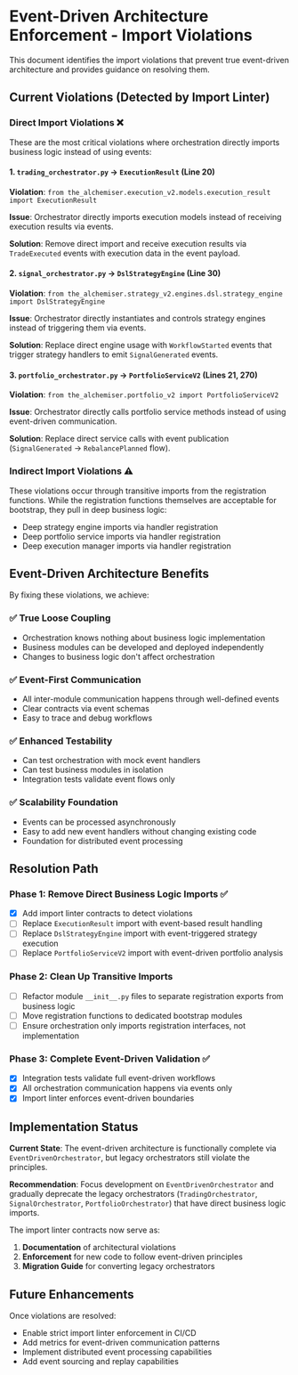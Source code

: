 # Event-Driven Architecture Enforcement - Import Violations

This document identifies the import violations that prevent true event-driven architecture and provides guidance on resolving them.

## Current Violations (Detected by Import Linter)

### Direct Import Violations ❌

These are the most critical violations where orchestration directly imports business logic instead of using events:

#### 1. `trading_orchestrator.py` → `ExecutionResult` (Line 20)
**Violation**: `from the_alchemiser.execution_v2.models.execution_result import ExecutionResult`

**Issue**: Orchestrator directly imports execution models instead of receiving execution results via events.

**Solution**: Remove direct import and receive execution results via `TradeExecuted` events with execution data in the event payload.

#### 2. `signal_orchestrator.py` → `DslStrategyEngine` (Line 30)  
**Violation**: `from the_alchemiser.strategy_v2.engines.dsl.strategy_engine import DslStrategyEngine`

**Issue**: Orchestrator directly instantiates and controls strategy engines instead of triggering them via events.

**Solution**: Replace direct engine usage with `WorkflowStarted` events that trigger strategy handlers to emit `SignalGenerated` events.

#### 3. `portfolio_orchestrator.py` → `PortfolioServiceV2` (Lines 21, 270)
**Violation**: `from the_alchemiser.portfolio_v2 import PortfolioServiceV2`

**Issue**: Orchestrator directly calls portfolio service methods instead of using event-driven communication.

**Solution**: Replace direct service calls with event publication (`SignalGenerated` → `RebalancePlanned` flow).

### Indirect Import Violations ⚠️

These violations occur through transitive imports from the registration functions. While the registration functions themselves are acceptable for bootstrap, they pull in deep business logic:

- Deep strategy engine imports via handler registration
- Deep portfolio service imports via handler registration  
- Deep execution manager imports via handler registration

## Event-Driven Architecture Benefits

By fixing these violations, we achieve:

### ✅ **True Loose Coupling**
- Orchestration knows nothing about business logic implementation
- Business modules can be developed and deployed independently
- Changes to business logic don't affect orchestration

### ✅ **Event-First Communication**
- All inter-module communication happens through well-defined events
- Clear contracts via event schemas
- Easy to trace and debug workflows

### ✅ **Enhanced Testability**  
- Can test orchestration with mock event handlers
- Can test business modules in isolation
- Integration tests validate event flows only

### ✅ **Scalability Foundation**
- Events can be processed asynchronously
- Easy to add new event handlers without changing existing code
- Foundation for distributed event processing

## Resolution Path

### Phase 1: Remove Direct Business Logic Imports ✅
- [x] Add import linter contracts to detect violations
- [ ] Replace `ExecutionResult` import with event-based result handling
- [ ] Replace `DslStrategyEngine` import with event-triggered strategy execution
- [ ] Replace `PortfolioServiceV2` import with event-driven portfolio analysis

### Phase 2: Clean Up Transitive Imports
- [ ] Refactor module `__init__.py` files to separate registration exports from business logic
- [ ] Move registration functions to dedicated bootstrap modules
- [ ] Ensure orchestration only imports registration interfaces, not implementation

### Phase 3: Complete Event-Driven Validation ✅
- [x] Integration tests validate full event-driven workflows
- [x] All orchestration communication happens via events only
- [x] Import linter enforces event-driven boundaries

## Implementation Status

**Current State**: The event-driven architecture is functionally complete via `EventDrivenOrchestrator`, but legacy orchestrators still violate the principles.

**Recommendation**: Focus development on `EventDrivenOrchestrator` and gradually deprecate the legacy orchestrators (`TradingOrchestrator`, `SignalOrchestrator`, `PortfolioOrchestrator`) that have direct business logic imports.

The import linter contracts now serve as:
1. **Documentation** of architectural violations  
2. **Enforcement** for new code to follow event-driven principles
3. **Migration Guide** for converting legacy orchestrators

## Future Enhancements

Once violations are resolved:
- Enable strict import linter enforcement in CI/CD
- Add metrics for event-driven communication patterns
- Implement distributed event processing capabilities
- Add event sourcing and replay capabilities